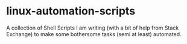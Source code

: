 # linux-automation-scripts
A collection of Shell Scripts I am writing (with a bit of help from Stack Exchange) to make some bothersome tasks (semi at least) automated.
